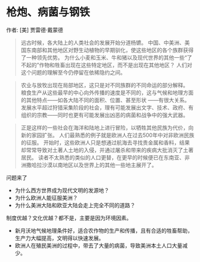 # 枪炮、病菌与钢铁

作者:  [美] 贾雷德·戴蒙德 

> 远古时候，各大陆上的人类社会的发展开始分道杨镳。
中国、中美洲、美国东南部和其他地区对野生动植物的早期驯化，使这些地区的各个族群获得了一种领先优势。
为什么小麦和玉米、牛和猪以及现代世界的其他一些“了不起的”作物和牲畜出现在这些特定地区，而不是出现在其他地区？
人们对这个问题的理解至今仍停留在依稀隐约之间。

> 农业与放牧出现在局部地区，这只是对不同族群的不同命运的部分解释。
粮食生产从这些最早的中心向外传播的速度是不同的，这与气候和地理方面的其他特点――如各大陆不同的面积、位置、甚至形状 ――有很大关系。
发展水平超过狩猎采集阶段的社会，理有可能发展出文字、技术、政府、有组织的宗教――同时也更有可能发展出凶恶的病菌和战争中的强大武器。

> 正是这样的一些社会在海洋和陆地上进行冒险，以牺牲其他民族为代价，向新的家园扩张。
人们最熟悉的例子就是欧洲人在过去500年中对非欧洲民族的征服。
开始时，这些欧洲人只是想通过航海去寻找贵金属和香料，结果却常常导致对土著人土地的入侵，并通过屠杀和带来的疾病大批消灭了土著居民。
读者不太熟悉的类似的人口更替，在更早的时候便已在东南亚、非洲撒哈拉沙漠以南地区以及世界上的其他一些地主展开了。

问题来了
- 为什么西方世界成为现代文明的发源地？
- 为什么欧洲人能征服美洲？
- 为什么美洲大陆和欧亚大陆会走上完全不同的道路？

制度优越？文化优越？都不是，主要是因为环境因素。
- 新月沃地气候地理条件好，适合农作物的生产和传播，且有合适的牲畜帮助，生产力大幅提高，文明得以快速发展。
- 欧洲人在殖民美洲的过程中，带去了大量的病菌，导致美洲本土人口大量减少。
